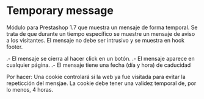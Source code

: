 # Temporary message
Módulo para Prestashop 1.7 que muestra un mensaje de forma temporal.
Se trata de que durante un tiempo específico se muestre un mensaje de aviso a los visitantes.
El mensaje no debe ser intrusivo y se muestra en hook footer.

.- El mensaje se cierra al hacer click en un botón.
.- El mensaje aparece en cualquier página.
.- El mensaje tiene una fecha (día y hora) de caducidad

Por hacer:
Una cookie controlará si la web ya fue visitada para evitar la repeticción del mensjae.
La cookie debe tener una validez temporal de, por lo menos, 4 horas.
